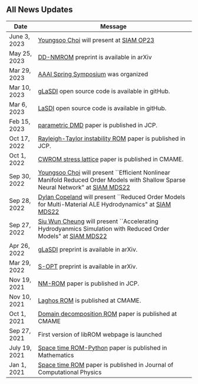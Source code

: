 ## All News Updates

Date         | Message
------------ | -----------------------------------------------------------------
June 3, 2023 | [Youngsoo Choi](https://people.llnl.gov/choi15) will present at [SIAM OP23](https://meetings.siam.org/sess/dsp_talk.cfm?p=127228) 
May 25, 2023 | [DD-NMROM](https://arxiv.org/pdf/2305.15163.pdf) preprint is available in arXiv
Mar 29, 2023 | [AAAI Spring Symposium](http://cogsys.org/symposium/discovery-2022/) was organized
Mar 10, 2023 | [gLaSDI](https://github.com/LLNL/gLaSDI) open source code is available in gitHub.
Mar 6, 2023 | [LaSDI](https://github.com/LLNL/LaSDI) open source code is available in gitHub.
Feb 15, 2023 | [parametric DMD](https://www.sciencedirect.com/science/article/pii/S0021999122009159) paper is published in JCP.
Oct 17, 2022 | [Rayleigh-Taylor instability ROM](https://doi.org/10.1016/j.jcp.2022.111655) paper is published in JCP.
Oct 1, 2022 | [CWROM stress lattice](https://www.sciencedirect.com/science/article/abs/pii/S0045782522005266) paper is published in CMAME.
Sep 30, 2022 | [Youngsoo Choi](https://people.llnl.gov/choi15) will present ``Efficient Nonlinear Manifold Reduced Order Models with Shallow Sparse Neural Network" at [SIAM MDS22](https://meetings.siam.org/sess/dsp_talk.cfm?p=122105)
Sep 28, 2022 | [Dylan Copeland](https://people.llnl.gov/copeland11) will present ``Reduced Order Models for Multi-Material ALE Hydrodynamics" at [SIAM MDS22](https://meetings.siam.org/sess/dsp_talk.cfm?p=122871)
Sep 27, 2022 | [Siu Wun Cheung](https://people.llnl.gov/cheung26) will present ``Accelerating Hydrodyanmics Simulation with Reduced Order Models" at [SIAM MDS22](https://meetings.siam.org/sess/dsp_talk.cfm?p=122518)
Apr 26, 2022 | [gLaSDI](https://arxiv.org/pdf/2204.12005.pdf) preprint is available in arXiv.
Mar 29, 2022 | [S-OPT](https://arxiv.org/pdf/2203.16494.pdf) preprint is available in arXiv.
Nov 19, 2021 | [NM-ROM](https://www.sciencedirect.com/science/article/pii/S0021999121007361) paper is published in JCP.
Nov 10, 2021 | [Laghos ROM](https://www.sciencedirect.com/science/article/pii/S0045782521005739) is published at CMAME. 
Oct 1, 2021  | [Domain decomposition ROM](https://www.sciencedirect.com/science/article/pii/S0045782521003285) paper is published at CMAME
Sep 27, 2021 | First version of libROM webpage is launched
July 19, 2021| [Space time ROM-Python](https://www.mdpi.com/2227-7390/9/14/1690) paper is published in Mathematics
Jan 1, 2021  | [Space time ROM](https://doi.org/10.1016/j.jcp.2020.109845) paper is published in Journal of Computational Physics
